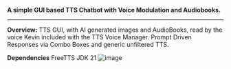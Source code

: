 **A simple GUI based TTS Chatbot with Voice Modulation and Audiobooks.**
________________________________________________________________________
**Overview:**
TTS GUI, with AI generated images and AudioBooks,
read by the voice Kevin included with the TTS Voice Manager.
Prompt Driven Responses via Combo Boxes and generic unfiltered TTS.

**Dependencies**
FreeTTS
JDK 21
![image](https://github.com/user-attachments/assets/f9ccc8ff-4d38-465d-8bab-fa7f3b800683)
